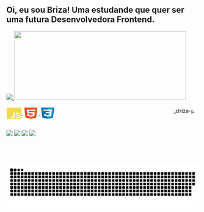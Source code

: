 ## Oi, eu sou Briza! Uma estudande que quer ser uma futura Desenvolvedora Frontend.

<div>
  <a href="https://github.com/brizareis">
  <img height="180em" src="https://github-readme-stats.vercel.app/api?username=brizareis&show_icons=true&theme=cobalt&include_all_commits=true&count_private=true"/>
  <img height="180em" width="450em" src="https://github-readme-stats.vercel.app/api/top-langs/?username=brizareis&layout=compact&langs_count=7&theme=cobalt"/>
</div>

<div style="display: inline_block"><br>
  <img align="center" alt="Briza-Js" height="30" width="40" src="https://raw.githubusercontent.com/devicons/devicon/master/icons/javascript/javascript-plain.svg">
  <img align="center" alt="Briza-HTML" height="30" width="40" src="https://raw.githubusercontent.com/devicons/devicon/master/icons/html5/html5-original.svg">
  <img align="center" alt="Briza-CSS" height="30" width="40" src="https://raw.githubusercontent.com/devicons/devicon/master/icons/css3/css3-original.svg">  
  <img align="right" alt="Briza-pic" height="150" style="border-radius:50px;" src="https://media.discordapp.net/attachments/914119772797546496/914119891194376242/download20211106084337.png?width=676&height=676">
  </div>
  
  ##
 
<div> 
  <a href="https://instagram.com/brizareis" target="_blank"><img src="https://img.shields.io/badge/-Instagram-%23E4405F?style=for-the-badge&logo=instagram&logoColor=white" target="_blank"></a>
 	<a href="https://www.twitch.tv/brizareis" target="_blank"><img src="https://img.shields.io/badge/Twitch-9146FF?style=for-the-badge&logo=twitch&logoColor=white" target="_blank"></a>
  <a href = "mailto:contatobriza@gmail.com"><img src="https://img.shields.io/badge/-Gmail-%23333?style=for-the-badge&logo=gmail&logoColor=white" target="_blank"></a>
  <a href="https://www.linkedin.com/in/brizareis" target="_blank"><img src="https://img.shields.io/badge/-LinkedIn-%230077B5?style=for-the-badge&logo=linkedin&logoColor=white" target="_blank"></a>
 
  ![Snake animation](https://github.com/brizareis/brizareis/blob/output/github-contribution-grid-snake.svg)
  
</div>
